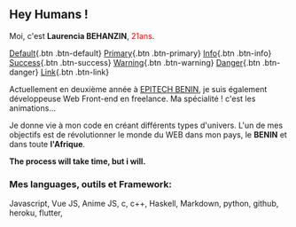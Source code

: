 ## Hey Humans !

Moi, c'est **Laurencia BEHANZIN**, <font color=red>21ans</font>.


[Default](#){.btn .btn-default}
[Primary](#){.btn .btn-primary}
[Info](#){.btn .btn-info}
[Success](#){.btn .btn-success}
[Warning](#){.btn .btn-warning}
[Danger](#){.btn .btn-danger}
[Link](#){.btn .btn-link}


Actuellement en deuxième année à [EPITECH BENIN](https://www.epitech.bj), je suis également développeuse Web Front-end en freelance. Ma spécialité ! c'est les animations...

Je donne vie à mon code en créant différents types d'univers.
L'un de mes objectifs est de révolutionner le monde du WEB dans mon pays, le **BENIN** et dans toute **l'Afrique**.

**The process will take time, but i will.**

### Mes languages, outils et Framework:

Javascript, Vue JS, Anime JS, c, c++, Haskell, Markdown, python, github, heroku, flutter,